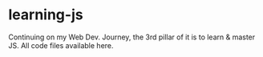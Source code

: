 # learning-js
Continuing on my Web Dev. Journey, the 3rd pillar of it is to learn &amp; master JS. All code files available here.
